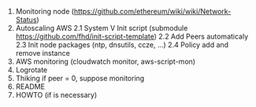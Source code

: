 1. Monitoring node (https://github.com/ethereum/wiki/wiki/Network-Status)
2. Autoscaling AWS
 2.1 System V Init script (submodule https://github.com/fhd/init-script-template)
 2.2 Add Peers automaticaly
 2.3 Init node packages (ntp, dnsutils, ccze, ...)
 2.4 Policy add and remove instance
3. AWS monitoring (cloudwatch monitor, aws-script-mon)
4. Logrotate
5. Thiking if peer = 0, suppose monitoring
6. README
7. HOWTO (if is necessary)
